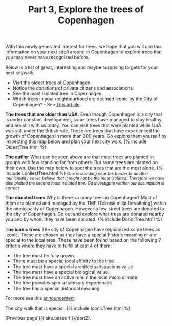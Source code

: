 ﻿---
layout: post
title: Part 3, Explore the trees of Copenhagen
---

With this newly generated interest for trees, we hope that you will use this information on your next stroll around in Copenhagen to explore trees that you may never have recognised before. 

Below is a list of great, interesting and maybe surprising targets for your next citywalk. 

* Visit the oldest trees of Copenhagen.
* Notice the donations of private citizens and associations.
* See the most isolated tree in Copenhagen.
* Which trees in your neighbourhood are deemed iconic by the City of Copenhagen? - See [This article](https://www.magasinetkbh.dk/foto/ikoniske-traeer)


**The trees that are older than USA.**
Even though Copenhagen is a city that is under constant development, some trees have managed to stay healthy and are still with us today. You can visit trees that were planted while USA was still under the British rule. These are trees that have experienced the growth of Copenhagen in more than 200 years. Go explore them yourself by inspecting this map below and plan your next city walk. 
{% include OldestTree.html %}

**The outlier**
What can be seen above are that most trees are planted in groups with few standing far from others. But some trees are planted on their own. Use the map below to spot the trees that are the most alone. 
{% include LonliestTree.html %}
<span style="font-size:0.9em;">*One is standing near the border to another municipality so we believe that it might not be the most isolated. Therefore we have also plotted the second most isolated tree. Go investigate wether our assumption is correct*</span>

**The donated trees**
Why is there so many trees in Copenhagen? Most of them are planted and managed by the TMF (Teknisk miljø forvaltning) within the municipality of Copenhagen. However a few street trees are donated to the city of Copenhagen. Go out and explore what trees are donated nearby you and by whom they have been donated. 
{% include DonorTree.html %}

**The iconic trees**
The city of Copenhagen have regocnized some trees as iconic. These are chosen as they have a special historic meaning or are special to the local area. These have been found based on the following 7 criteria where they have to fulfill atleast 4 of them: ¨
* The tree must be fully grown.
* There must be a special local affinity to the tree.
* The tree must have a special architectual/spacious value. 
* The tree must have a special biological value.
* The tree must have an active role in the local micro climate. 
* The tree provides special sensory experiences
* The tree has a special historical meaning

For more see this [announcement](https://www.kk.dk/nyheder/koebenhavn-har-udpeget-mere-end-3000-ikoniske-traeer)

The city walk that is special.
{% include IconicTree.html %}



[Previous page]({{ site.baseurl }}/part2).